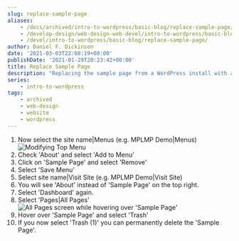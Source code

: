 ```yaml
---
slug: replace-sample-page
aliases:
    - /docs/archived/intro-to-wordpress/basic-blog/replace-sample-page/
    - /develop-design/web-design-web-devel/intro-to-wordpress/basic-blog/replace-sample-page/
    - /devel/intro-to-wordpress/basic-blog/replace-sample-page/
author: Daniel F. Dickinson
date: '2021-03-03T22:08:19+00:00'
publishDate: '2021-01-29T20:23:42+00:00'
title: Replace Sample Page
description: "Replacing the sample page from a WordPress install with a real page"
series:
    - intro-to-wordpress
tags:
    - archived
    - web-design
    - website
    - wordpress
---
```


1. Now select the site name|Menus (e.g. MPLMP Demo|Menus)
   ![Modifying Top Menu](../../../assets/images/2021/01/index-37_1-png-1-1024x562.png)
2. Check 'About' and select 'Add to Menu'
3. Click on 'Sample Page' and select 'Remove'
4. Select 'Save Menu'
5. Select site name|Visit Site (e.g. MPLMP Demo|Visit Site)
6. You will see 'About' instead of 'Sample Page' on the top right.
7. Select 'Dashboard' again.
8. Select 'Pages|All Pages'
   ![All Pages screen while hovering over 'Sample Page'](../../../assets/images/2021/01/index-38_1-png-1.png)
9. Hover over 'Sample Page' and select 'Trash'
10. If you now select 'Trash (1)' you can permanently delete the 'Sample Page'.
